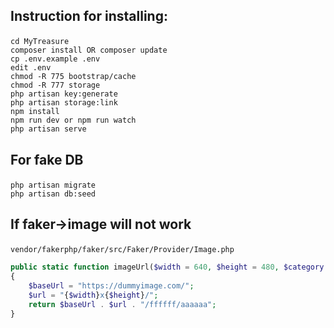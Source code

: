 ## <p aligin="center">Instruction for installing: </p>
    cd MyTreasure
    composer install OR composer update
    cp .env.example .env
    edit .env
    chmod -R 775 bootstrap/cache
    chmod -R 777 storage
    php artisan key:generate
    php artisan storage:link
    npm install
    npm run dev or npm run watch
    php artisan serve

## <p aligin="center">For fake DB</p>
    php artisan migrate
    php artisan db:seed

## <p aligin="center">If faker->image will not work</p>

    vendor/fakerphp/faker/src/Faker/Provider/Image.php
```php
public static function imageUrl($width = 640, $height = 480, $category = null, $randomize = false, $word = null, $gray = false)
{
    $baseUrl = "https://dummyimage.com/";
    $url = "{$width}x{$height}/";
    return $baseUrl . $url . "/ffffff/aaaaaa";
}
```


